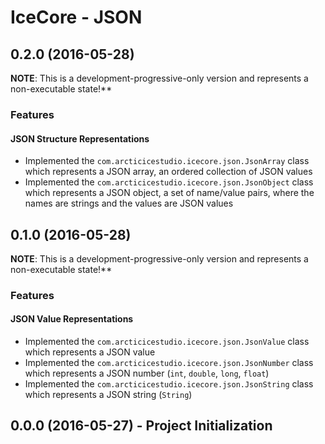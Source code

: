 IceCore - JSON
==============

## 0.2.0 (2016-05-28)
**NOTE**: This is a development-progressive-only version and represents a non-executable state!**

### Features
#### JSON Structure Representations
  - Implemented the `com.arcticicestudio.icecore.json.JsonArray` class which represents a JSON array, an ordered collection of JSON values
  - Implemented the `com.arcticicestudio.icecore.json.JsonObject` class which represents a JSON object, a set of name/value pairs, where the names are strings and the values are JSON values

## 0.1.0 (2016-05-28)
**NOTE**: This is a development-progressive-only version and represents a non-executable state!**

### Features
#### JSON Value Representations
  - Implemented the `com.arcticicestudio.icecore.json.JsonValue` class which represents a JSON value
  - Implemented the `com.arcticicestudio.icecore.json.JsonNumber` class which represents a JSON number (`int`, `double`, `long`, `float`)
  - Implemented the `com.arcticicestudio.icecore.json.JsonString` class which represents a JSON string (`String`)

## 0.0.0 (2016-05-27) - Project Initialization
